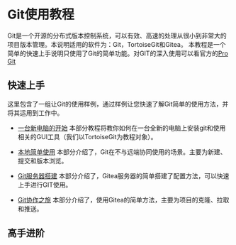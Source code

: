 # Git使用教程

Git是一个开源的分布式版本控制系统，可以有效、高速的处理从很小到非常大的项目版本管理。本说明适用的软件为：Git，TortoiseGit和Gitea。
本教程是一个简单的快速上手说明只使用了Git的简单功能。对GIT的深入使用可以看官方的[Pro Git](https://git-scm.com/book/zh/v2)

## 快速上手
这里包含了一组让Git的使用样例，通过样例让您快速了解Git简单的使用方法，并将其运用到工作中。

- [一台新电脑的开始](./快速上手/一台新电脑的开始/)
    本部分教程将教你如何在一台全新的电脑上安装git和使用相关的GUI工具（我们以TortoiseGit为教程对象）。

- [本地简单使用](./快速上手/本地简单使用/)
    本部分介绍了，Git在不与远端协同使用的场景。主要为新建、提交和版本浏览。
    
- [Git服务器搭建](./快速上手/Git服务器搭建/)
    本部分介绍了，Gitea服务器的简单搭建了配置方法，可以快速上手进行GIT使用。

- [Git协作之旅](./快速上手/Git协作之旅/)
    本部分介绍了，使用Gitea的简单方法，主要为项目的克隆、拉取和推送。

## 高手进阶